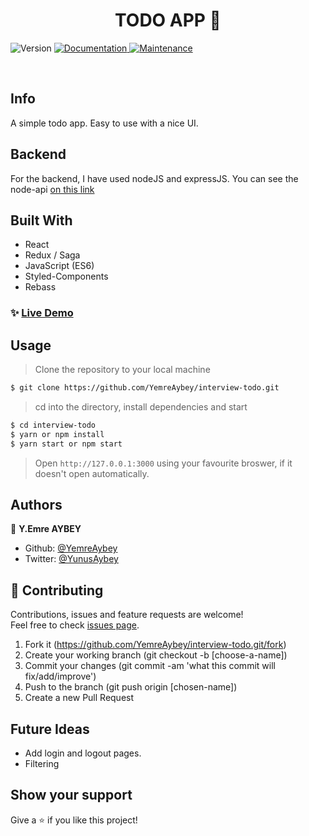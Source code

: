 <h1 align="center">TODO APP  👋</h1>
<p>
  <img alt="Version" src="https://img.shields.io/badge/version-1.0.0-blue.svg?cacheSeconds=2592000" />
  <a href="https://github.com/YemreAybey/interview-todo#readme" target="_blank">
    <img alt="Documentation" src="https://img.shields.io/badge/documentation-yes-brightgreen.svg" />
  </a>
  <a href="https://github.com/YemreAybey/interview-todo/commit-activity" target="_blank">
    <img alt="Maintenance" src="https://img.shields.io/badge/Maintained%3F-yes-green.svg" />
  </a>
</p>

<br>

## Info

A simple todo app. Easy to use with a nice UI.

## Backend

For the backend, I have used nodeJS and expressJS. You can see the node-api [on this link](https://github.com/YemreAybey/todo-api)

## Built With

- React
- Redux / Saga
- JavaScript (ES6)
- Styled-Components
- Rebass

### ✨ [Live Demo](https://emre-todo.herokuapp.com)

## Usage

> Clone the repository to your local machine

```sh
$ git clone https://github.com/YemreAybey/interview-todo.git
```

> cd into the directory, install dependencies and start

```sh
$ cd interview-todo
$ yarn or npm install
$ yarn start or npm start
```

> Open `http://127.0.0.1:3000` using your favourite broswer, if it doesn't open automatically.

## Authors

👤 **Y.Emre AYBEY**

- Github: [@YemreAybey](https://github.com/YemreAybey)
- Twitter: [@YunusAybey](https://twitter.com/YunusAybey)

## 🤝 Contributing

Contributions, issues and feature requests are welcome!<br />Feel free to check [issues page](https://github.com/YemreAybey/interview-todo/issues).

1. Fork it (https://github.com/YemreAybey/interview-todo.git/fork)
2. Create your working branch (git checkout -b [choose-a-name])
3. Commit your changes (git commit -am 'what this commit will fix/add/improve')
4. Push to the branch (git push origin [chosen-name])
5. Create a new Pull Request

## Future Ideas

- Add login and logout pages.
- Filtering

## Show your support

Give a ⭐️ if you like this project!
